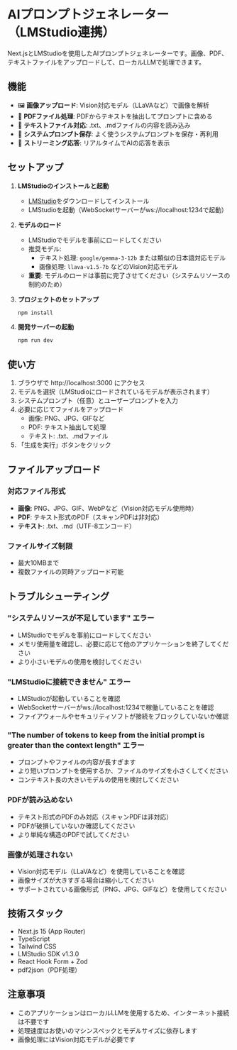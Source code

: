 # AIプロンプトジェネレーター（LMStudio連携）

Next.jsとLMStudioを使用したAIプロンプトジェネレーターです。画像、PDF、テキストファイルをアップロードして、ローカルLLMで処理できます。

## 機能

- 🖼️ **画像アップロード**: Vision対応モデル（LLaVAなど）で画像を解析
- 📄 **PDFファイル処理**: PDFからテキストを抽出してプロンプトに含める
- 📝 **テキストファイル対応**: .txt、.mdファイルの内容を読み込み
- 💾 **システムプロンプト保存**: よく使うシステムプロンプトを保存・再利用
- 🔄 **ストリーミング応答**: リアルタイムでAIの応答を表示

## セットアップ

1. **LMStudioのインストールと起動**
   - [LMStudio](https://lmstudio.ai/)をダウンロードしてインストール
   - LMStudioを起動（WebSocketサーバーがws://localhost:1234で起動）

2. **モデルのロード**
   - LMStudioでモデルを事前にロードしてください
   - 推奨モデル:
     - テキスト処理: `google/gemma-3-12b` または類似の日本語対応モデル
     - 画像処理: `llava-v1.5-7b` などのVision対応モデル
   - **重要**: モデルのロードは事前に完了させてください（システムリソースの制約のため）

3. **プロジェクトのセットアップ**
   ```bash
   npm install
   ```

4. **開発サーバーの起動**
   ```bash
   npm run dev
   ```

## 使い方

1. ブラウザで http://localhost:3000 にアクセス
2. モデルを選択（LMStudioにロードされているモデルが表示されます）
3. システムプロンプト（任意）とユーザープロンプトを入力
4. 必要に応じてファイルをアップロード
   - 画像: PNG、JPG、GIFなど
   - PDF: テキスト抽出して処理
   - テキスト: .txt、.mdファイル
5. 「生成を実行」ボタンをクリック

## ファイルアップロード

### 対応ファイル形式
- **画像**: PNG、JPG、GIF、WebPなど（Vision対応モデル使用時）
- **PDF**: テキスト形式のPDF（スキャンPDFは非対応）
- **テキスト**: .txt、.md（UTF-8エンコード）

### ファイルサイズ制限
- 最大10MBまで
- 複数ファイルの同時アップロード可能

## トラブルシューティング

### "システムリソースが不足しています" エラー
- LMStudioでモデルを事前にロードしてください
- メモリ使用量を確認し、必要に応じて他のアプリケーションを終了してください
- より小さいモデルの使用を検討してください

### "LMStudioに接続できません" エラー
- LMStudioが起動していることを確認
- WebSocketサーバーがws://localhost:1234で稼働していることを確認
- ファイアウォールやセキュリティソフトが接続をブロックしていないか確認

### "The number of tokens to keep from the initial prompt is greater than the context length" エラー
- プロンプトやファイルの内容が長すぎます
- より短いプロンプトを使用するか、ファイルのサイズを小さくしてください
- コンテキスト長の大きいモデルの使用を検討してください

### PDFが読み込めない
- テキスト形式のPDFのみ対応（スキャンPDFは非対応）
- PDFが破損していないか確認してください
- より単純な構造のPDFで試してください

### 画像が処理されない
- Vision対応モデル（LLaVAなど）を使用していることを確認
- 画像サイズが大きすぎる場合は縮小してください
- サポートされている画像形式（PNG、JPG、GIFなど）を使用してください

## 技術スタック

- Next.js 15 (App Router)
- TypeScript
- Tailwind CSS
- LMStudio SDK v1.3.0
- React Hook Form + Zod
- pdf2json（PDF処理）

## 注意事項

- このアプリケーションはローカルLLMを使用するため、インターネット接続は不要です
- 処理速度はお使いのマシンスペックとモデルサイズに依存します
- 画像処理にはVision対応モデルが必要です